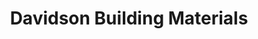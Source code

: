 ---
title: "Davidson Building Materials"
url: /monitor/davidson-building-materials/
shop: hardware
---